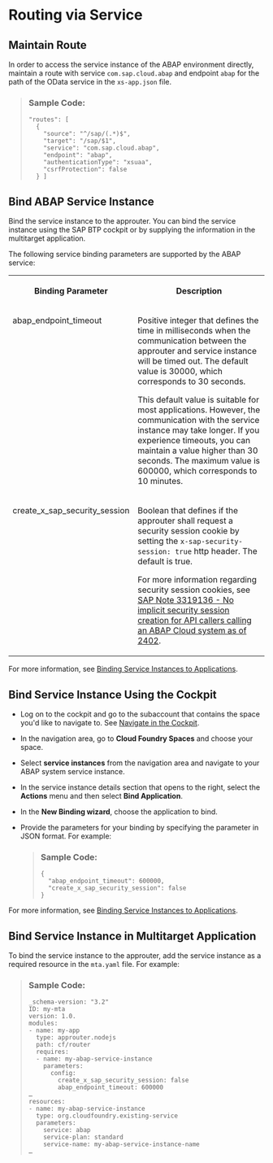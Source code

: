 <!-- loioaba737f3048e4124aa472849159efa3f -->

# Routing via Service



<a name="loioaba737f3048e4124aa472849159efa3f__section_lqm_2n1_mcc"/>

## Maintain Route

In order to access the service instance of the ABAP environment directly, maintain a route with service `com.sap.cloud.abap` and endpoint `abap` for the path of the OData service in the `xs-app.json` file.

> ### Sample Code:  
> ```
> "routes": [
>   {
>     "source": "^/sap/(.*)$",
>     "target": "/sap/$1",
>     "service": "com.sap.cloud.abap",
>     "endpoint": "abap",
>     "authenticationType": "xsuaa",
>     "csrfProtection": false
>   } ]
> ```



<a name="loioaba737f3048e4124aa472849159efa3f__section_kck_3zg_vcc"/>

## Bind ABAP Service Instance

Bind the service instance to the approuter. You can bind the service instance using the SAP BTP cockpit or by supplying the information in the multitarget application.

The following service binding parameters are supported by the ABAP service:


<table>
<tr>
<th valign="top">

Binding Parameter

</th>
<th valign="top">

Description

</th>
</tr>
<tr>
<td valign="top">

abap\_endpoint\_timeout

</td>
<td valign="top">

Positive integer that defines the time in milliseconds when the communication between the approuter and service instance will be timed out. The default value is 30000, which corresponds to 30 seconds.

This default value is suitable for most applications. However, the communication with the service instance may take longer. If you experience timeouts, you can maintain a value higher than 30 seconds. The maximum value is 600000, which corresponds to 10 minutes.

</td>
</tr>
<tr>
<td valign="top">

create\_x\_sap\_security\_session

</td>
<td valign="top">

Boolean that defines if the approuter shall request a security session cookie by setting the `x-sap-security-session: true` http header. The default is true.

For more information regarding security session cookies, see [SAP Note 3319136 - No implicit security session creation for API callers calling an ABAP Cloud system as of 2402](https://me.sap.com/notes/3319136).

</td>
</tr>
</table>

For more information, see [Binding Service Instances to Applications](https://help.sap.com/docs/btp/sap-business-technology-platform/binding-service-instances-to-applications?version=Cloud).



<a name="loioaba737f3048e4124aa472849159efa3f__section_lcb_kzg_vcc"/>

## Bind Service Instance Using the Cockpit

-   Log on to the cockpit and go to the subaccount that contains the space you'd like to navigate to. See [Navigate in the Cockpit](https://help.sap.com/docs/btp/sap-business-technology-platform/navigate-in-cockpit?version=Cloud&q=navigate+in+the+cockpit).

-   In the navigation area, go to **Cloud Foundry Spaces** and choose your space.

-   Select **service instances** from the navigation area and navigate to your ABAP system service instance.

-   In the service instance details section that opens to the right, select the **Actions** menu and then select **Bind Application**.

-   In the **New Binding wizard**, choose the application to bind.

-   Provide the parameters for your binding by specifying the parameter in JSON format. For example:

    > ### Sample Code:  
    > ```
    > {
    >   "abap_endpoint_timeout": 600000,
    >   "create_x_sap_security_session": false
    > }
    > ```


For more information, see [Binding Service Instances to Applications](https://help.sap.com/docs/service-manager/sap-service-manager/binding-service-instances-to-cloud-foundry-applications).



<a name="loioaba737f3048e4124aa472849159efa3f__section_x2c_mzg_vcc"/>

## Bind Service Instance in Multitarget Application

To bind the service instance to the approuter, add the service instance as a required resource in the `mta.yaml` file. For example:

> ### Sample Code:  
> ```
> _schema-version: "3.2"
> ID: my-mta
> version: 1.0.
> modules:
> - name: my-app
>   type: approuter.nodejs
>   path: cf/router
>   requires:
>   - name: my-abap-service-instance
>     parameters:      
>       config:
>         create_x_sap_security_session: false
>         abap_endpoint_timeout: 600000
> …
> resources:
> - name: my-abap-service-instance
>   type: org.cloudfoundry.existing-service
>   parameters:
>     service: abap
>     service-plan: standard
>     service-name: my-abap-service-instance-name
> …
> ```

